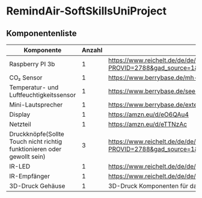 # RemindAir-SoftSkillsUniProject

## Komponentenliste
|Komponente|Anzahl|Link|
|---|---|---|
|Raspberry PI 3b|1|https://www.reichelt.de/de/de/shop/produkt/raspberry_pi_3_b_4x_1_2_ghz_1_gb_ram_wlan_bt-164977?PROVID=2788&gad_source=1&gad_campaignid=1622074784&gbraid=0AAAAADwnxtbNDCVytd_jMDlurE11DWVbN&gclid=CjwKCAjwx8nCBhAwEiwA_z__0z1mMAxC9cDt3ElSeXuRYQP7MDB9vhag7LvRcM1JSAAim0dcTJ7YDxoCNMQQAvD_BwE|
|CO₂ Sensor|1|https://www.berrybase.de/mh-z19c-infrarot-co2-sensor-stecker-kabel|
|Temperatur- und Luftfeuchtigkeitssensor|1|https://www.berrybase.de/seeed-grove-temperatur-luftfeuchte-sensor-dht11|
|Mini-Lautsprecher|1|https://www.berrybase.de/externer-usb-mini-lautsprecher-schwarz|
|Display|1|https://amzn.eu/d/eO6QAu4|
|Netzteil|1|https://amzn.eu/d/eTTNzAc|
|Druckknöpfe(Sollte Touch nicht richtig funktionieren oder gewollt sein)|3|https://www.reichelt.de/de/de/shop/produkt/miniatur-drucktaster_0_5a-24vac_1x_ein_rt-31772?PROVID=2788&gad_source=1&gad_campaignid=183379230&gbraid=0AAAAADwnxtaQf6PFx0pcIp7OTFjvNxWJw&gclid=CjwKCAjwx8nCBhAwEiwA_z__05kivQ6qWEw4A1CWAoCiLj9yvldug1rLmBxXB1LoQliYaEKqeuXk8RoCZy8QAvD_BwE|
|IR-LED|1|https://www.reichelt.de/de/de/shop/produkt/infrarot-diode_gaas_950_nm_20_5_mm_t1_3_4-65174|
|IR-Empfänger|1|https://www.reichelt.de/de/de/shop/produkt/ir-empfaenger-module_38khz-379896|
|3D-Druck Gehäuse|1|3D-Druck Komponenten für das Gehäuse stehen zum Download in diesem Repository unter 3D-Modelle|
